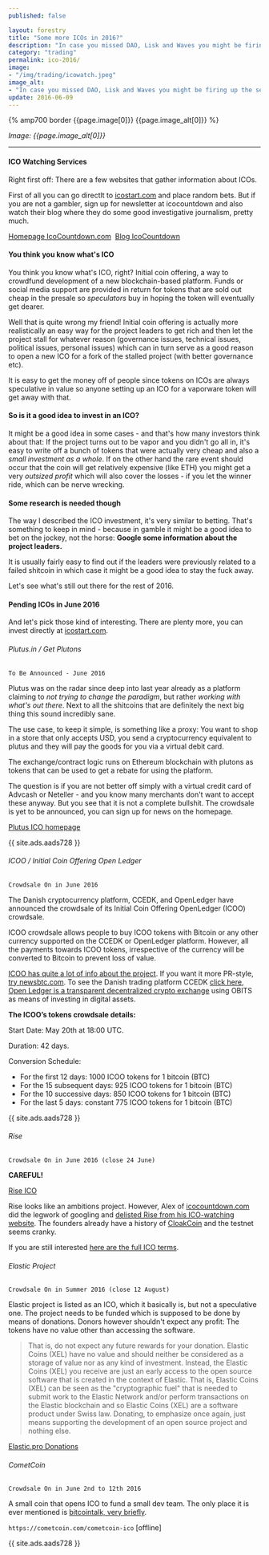 ```yaml
---
published: false

layout: forestry
title: "Some more ICOs in 2016?"
description: "In case you missed DAO, Lisk and Waves you might be firing up the search engines in the mighty state of FOMO. Well, there is not much to miss this year."
category: "trading"
permalink: ico-2016/
image:
- "/img/trading/icowatch.jpeg"
image_alt:
- "In case you missed DAO, Lisk and Waves you might be firing up the search engines in the mighty state of FOMO. Well, there is not much to miss this year."
update: 2016-06-09
---
```


{% amp700 border {{page.image[0]}} {{page.image_alt[0]}} %}

_Image: {{page.image_alt[0]}}_

________________________


#### ICO Watching Services

Right first off: There are a few websites that gather information about ICOs.

First of all you can go directlt to [icostart.com](http://icostart.com) and place random bets. But if you are not a gambler, sign up for newsletter at icocountdown and also watch their blog where they do some good investigative journalism, pretty much.

<a href="http://www.icocountdown.com/" class="button">Homepage IcoCountdown.com</a>&nbsp;&nbsp;<a  href="https://medium.com/@icocountdown/" class="button">Blog IcoCountdown</a>

#### You think you know what's ICO

You think you know what's ICO, right? Initial coin offering, a way to crowdfund development of a new blockchain-based platform. Funds or social media support are provided in return for tokens that are sold out cheap in the presale so *speculators* buy in hoping the token will eventually get dearer.

Well that is quite wrong my friend! Initial coin offering is actually more realistically an easy way for the project leaders to get rich and then let the project stall for whatever reason (governance issues, technical issues, political issues, personal issues) which can in turn serve as a good reason to open a new ICO for a fork of the stalled project (with better governance etc).

It is easy to get the money off of people since tokens on ICOs are always speculative in value so anyone setting up an ICO for a vaporware token will get away with that.

#### So is it a good idea to invest in an ICO?

It might be a good idea in some cases - and that's how many investors think about that: If the project turns out to be vapor and you didn't go all in, it's easy to write off a bunch of tokens that were actually very cheap and also a *small investment as a whole*. If on the other hand the rare event should occur that the coin will get relatively expensive (like ETH) you might get a very *outsized profit* which will also cover the losses - if you let the winner ride, which can be nerve wrecking.

#### Some research is needed though

The way I described the ICO investment, it's very similar to betting. That's something to keep in mind - because in gamble it might be a good idea to bet on the jockey, not the horse: **Google some information about the project leaders.**

It is usually fairly easy to find out if the leaders were previously related to a failed shitcoin in which case it might be a good idea to stay the fuck away.

Let's see what's still out there for the rest of 2016.

#### Pending ICOs in June 2016

And let's pick those kind of interesting. There are plenty more, you can invest directly at [icostart.com](https://www.icostart.com/).

###### Plutus.in / Get Plutons

`To Be Announced - June 2016`

Plutus was on the radar since deep into last year already as a platform claiming to *not trying to change the paradigm*, but rather *working with what's out there*. Next to all the shitcoins that are definitely the next big thing this sound incredibly sane.

The use case, to keep it simple, is something like a proxy: You want to shop in a store that only accepts USD, you send a cryptocurrency equivalent to plutus and they will pay the goods for you via a virtual debit card.

The exchange/contract logic runs on Ethereum blockchain with plutons as tokens that can be used to get a rebate for using the platform.

The question is if you are not better off simply with a virtual credit card of Advcash or Neteller - and you know many merchants don't want to accept these anyway. But you see that it is not a complete bullshit. The crowdsale is yet to be announced, you can sign up for news on the homepage.  

[Plutus ICO homepage](https://getplutons.plutus.it/)

{{ site.ads.aads728 }}


###### ICOO / Initial Coin Offering Open Ledger

`Crowdsale On in June 2016`

The Danish cryptocurrency platform, CCEDK, and OpenLedger have announced the crowdsale of its Initial Coin Offering OpenLedger (ICOO) crowdsale.

ICOO crowdsale allows people to buy ICOO tokens with Bitcoin or any other currency supported on the CCEDK or OpenLedger platform. However, all the payments towards ICOO tokens, irrespective of the currency will be converted to Bitcoin to prevent loss of value.

[ICOO has quite a lot of info about the project](https://www.icoo.io/). If you want it more PR-style, [try newsbtc.com](http://www.newsbtc.com/2016/05/25/initial-coin-offering-openledger-icoo/). To see the Danish trading platform CCEDK [click here](https://www.ccedk.com/), [Open Ledger is a transparent decentralized crypto exchange](https://www.openledger.info/) using OBITS as means of investing in digital assets.

**The ICOO’s tokens crowdsale details:**

Start Date: May 20th at 18:00 UTC.

Duration: 42 days.

Conversion Schedule:

* For the first 12 days: 1000 ICOO tokens for 1 bitcoin (BTC)
* For the 15 subsequent days: 925 ICOO tokens for 1 bitcoin (BTC)
* For the 10 successive days: 850 ICOO tokens for 1 bitcoin (BTC)
* For the last 5 days: constant 775 ICOO tokens for 1 bitcoin (BTC)

{{ site.ads.aads728 }}


###### Rise

`Crowdsale On in June 2016 (close 24 June)`

**CAREFUL!**

[Rise ICO](https://rise.vision/ico)

Rise looks like an ambitions project. However, Alex of [icocountdown.com](http://icocountdown.com) did the legwork of googling and [delisted Rise from his ICO-watching website](https://medium.com/@icocountdown/why-has-rise-been-delisted-from-icocountdown-com-2907e956d5a4#.g81o85j0g). The founders already have a history of [CloakCoin](http://cointelegraph.com/news/cloakcoin-we-had-to-do-everything-from-scratch-only-the-name-has-stuck) and the testnet seems cranky.

If you are still interested [here are the full ICO terms](https://rise.vision/blog/post/ico-terms).


###### Elastic Project

`Crowdsale On in Summer 2016 (close 12 August)`

Elastic project is listed as an ICO, which it basically is, but not a speculative one. The project needs to be funded which is supposed to be done by means of donations. Donors however shouldn't expect any profit: The tokens have no value other than accessing the software.

>  That is, do not expect any future rewards for your donation. Elastic Coins (XEL) have no value and should neither be considered as a storage of value nor as any kind of investment. Instead, the Elastic Coins (XEL) you receive are just an early access to the open source software that is created in the context of Elastic. That is, Elastic Coins (XEL) can be seen as the "cryptographic fuel" that is needed to submit work to the Elastic Network and/or perform transactions on the Elastic blockchain and so Elastic Coins (XEL) are a software product under Swiss law. Donating, to emphasize once again, just means supporting the development of an open source project and nothing else.

[Elastic.pro Donations](http://www.elastic.pro/donations)

###### CometCoin

`Crowdsale On in June 2nd to 12th 2016`

A small coin that opens ICO to fund a small dev team. The only place it is ever mentioned is [bitcointalk, very briefly](https://bitcointalk.org/index.php?topic=1501173.0).

`https://cometcoin.com/cometcoin-ico` [offline]

{{ site.ads.aads728 }}
